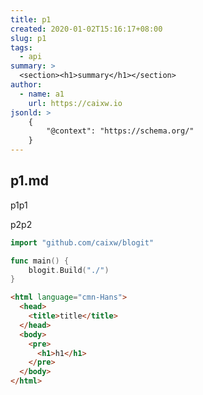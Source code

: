 ```yaml
---
title: p1
created: 2020-01-02T15:16:17+08:00
slug: p1
tags:
  - api
summary: >
  <section><h1>summary</h1></section>
author:
  - name: a1
    url: https://caixw.io
jsonld: >
    {
        "@context": "https://schema.org/"
    }
---
```


## p1.md

p1p1

p2p2

```go
import "github.com/caixw/blogit"

func main() {
    blogit.Build("./")
}
```

```html
<html language="cmn-Hans">
  <head>
    <title>title</title>
  </head>
  <body>
    <pre>
      <h1>h1</h1>
    </pre>
  </body>
</html>
```
